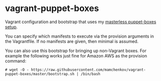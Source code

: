 vagrant-puppet-boxes
====================

Vagrant configuration and bootstrap that uses my [masterless puppet-boxes setup](https://github.com/mamchenkov/puppet-boxes).

You can specify which manifests to execute via the provision arguments in the Vagrantfile.  If no manifests are given, then minimal is assumed.

You can also use this bootstrap for bringing up non-Vagrant boxes.  For example the following works just fine for Amazon AWS as the provision command:

```
# wget -O - https://raw.githubusercontent.com/mamchenkov/vagrant-puppet-boxes/master/bootstrap.sh | /bin/bash
```
